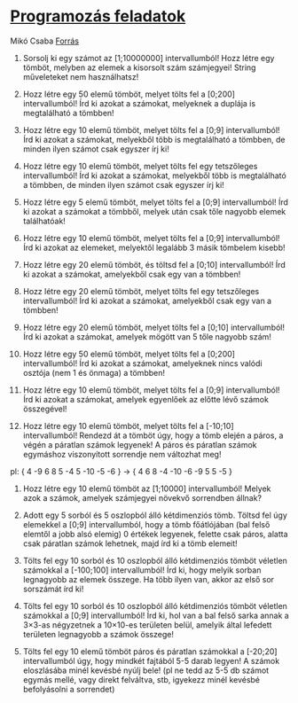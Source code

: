 # [Programozás feladatok](https://www.webotlet.hu/?p=2952)

Mikó Csaba
[Forrás](https://www.webotlet.hu/?page_id=2768)

1. Sorsolj ki egy számot az [1;10000000] intervallumból! Hozz létre egy tömböt, melyben az elemek a kisorsolt szám számjegyei! String műveleteket nem használhatsz!

1. Hozz létre egy 50 elemű tömböt, melyet tölts fel a [0;200] intervallumból! Írd ki azokat a számokat, melyeknek a duplája is megtalálható a tömbben!

1. Hozz létre egy 10 elemű tömböt, melyet tölts fel a [0;9] intervallumból! Írd ki azokat a számokat, melyekből több is megtalálható a tömbben, de minden ilyen számot csak egyszer írj ki!

1. Hozz létre egy 10 elemű tömböt, melyet tölts fel egy tetszőleges intervallumból! Írd ki azokat a számokat, melyekből több is megtalálható a tömbben, de minden ilyen számot csak egyszer írj ki!

1. Hozz létre egy 5 elemű tömböt, melyet tölts fel a [0;9] intervallumból! Írd ki azokat a számokat a tömbből, melyek után csak tőle nagyobb elemek találhatóak!

1. Hozz létre egy 10 elemű tömböt, melyet tölts fel a [0;9] intervallumból! Írd ki azokat az elemeket, melyektől legalább 3 másik tömbelem kisebb!

1. Hozz létre egy 20 elemű tömböt, és töltsd fel a [0;10] intervallumból! Írd ki azokat a számokat, amelyekből csak egy van a tömbben!

1. Hozz létre egy 20 elemű tömböt, melyet tölts fel egy tetszőleges intervallumból! Írd ki azokat a számokat, amelyekből csak egy van a tömbben!

1. Hozz létre egy 20 elemű tömböt, melyet tölts fel a [0;10] intervallumból! Írd ki azokat a számokat, amelyek mögött van 5 tőle nagyobb szám!

1. Hozz létre egy 50 elemű tömböt, melyet tölts fel a [0;200] intervallumból! Írd ki azokat a számokat, amelyeknek nincs valódi osztója (nem 1 és önmaga) a tömbben!

1. Hozz létre egy 10 elemű tömböt, melyet tölts fel a [0;9] intervallumból! Írd ki azokat a számokat, amelyek egyenlőek az előtte lévő számok összegével!

1. Hozz létre egy 10 elemű tömböt, melyet tölts fel a [-10;10] intervallumból! Rendezd át a tömböt úgy, hogy a tömb elején a páros, a végén a páratlan számok legyenek! A páros és páratlan számok egymáshoz viszonyított sorrendje nem változhat meg!

pl: { 4 -9 6 8 5 -4 5 -10 -5 -6 } -> { 4 6 8 -4 -10 -6 -9 5 5 -5 }

1. Hozz létre egy 10 elemű tömböt az [1;10000] intervallumból! Melyek azok a számok, amelyek számjegyei növekvő sorrendben állnak?

1. Adott egy 5 sorból és 5 oszlopból álló kétdimenziós tömb. Töltsd fel úgy elemekkel a [0;9] intervallumból, hogy a tömb főátlójában (bal felső elemtől a jobb alsó elemig) 0 értékek legyenek, felette csak páros, alatta csak páratlan számok lehetnek, majd írd ki a tömb elemeit!

1. Tölts fel egy 10 sorból és 10 oszlopból álló kétdimenziós tömböt véletlen számokkal a [-100;100] intervallumból! Írd ki, hogy melyik sorban legnagyobb az elemek összege. Ha több ilyen van, akkor az első sor sorszámát írd ki!

1. Tölts fel egy 10 sorból és 10 oszlopból álló kétdimenziós tömböt véletlen számokkal a [0;9] intervallumból! Írd ki, hol van a bal felső sarka annak a 3×3-as négyzetnek a 10×10-es területen belül, amelyik által lefedett területen legnagyobb a számok összege!

1. Tölts fel egy 10 elemű tömböt páros és páratlan számokkal a [-20;20] intervallumból úgy, hogy mindkét fajtából 5-5 darab legyen! A számok eloszlásába minél kevésbé nyúlj bele! (pl ne tedd az 5-5 db számot egymás mellé, vagy direkt felváltva, stb, igyekezz minél kevésbé befolyásolni a sorrendet)